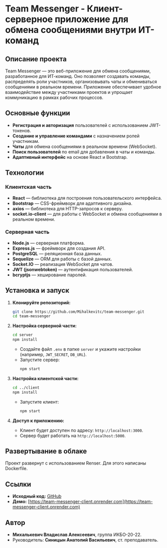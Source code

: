 # Team Messenger - Клиент-серверное приложение для обмена сообщениями внутри ИТ-команд

## Описание проекта
Team Messenger — это веб-приложение для обмена сообщениями, разработанное для ИТ-команд. Оно позволяет создавать команды, распределять роли участников, организовывать чаты и обмениваться сообщениями в реальном времени. Приложение обеспечивает удобное взаимодействие между участниками проектов и упрощает коммуникацию в рамках рабочих процессов.

## Основные функции
- **Регистрация и авторизация** пользователей с использованием JWT-токенов.
- **Создание и управление командами** с назначением ролей участникам.
- **Чаты** для обмена сообщениями в реальном времени (WebSocket).
- **Поиск пользователей** по email для добавления в чаты и команды.
- **Адаптивный интерфейс** на основе React и Bootstrap.

## Технологии
### Клиентская часть
- **React** — библиотека для построения пользовательского интерфейса.
- **Bootstrap** — CSS-фреймворк для адаптивного дизайна.
- **axios** — библиотека для HTTP-запросов к серверу.
- **socket.io-client** — для работы с WebSocket и обмена сообщениями в реальном времени.

### Серверная часть
- **Node.js** — серверная платформа.
- **Express.js** — фреймворк для создания API.
- **PostgreSQL** — реляционная база данных.
- **Sequelize** — ORM для работы с базой данных.
- **Socket.IO** — реализация WebSocket для чатов.
- **JWT (jsonwebtoken)** — аутентификация пользователей.
- **bcryptjs** — хеширование паролей.

## Установка и запуск
1. **Клонируйте репозиторий:**
   ```bash
   git clone https://github.com/Mihalkevitc/team-messenger.git
   cd team-messenger
   ```

2. **Настройка серверной части:**
   ```bash
   cd server
   npm install
   ```
   - Создайте файл `.env` в папке `server` и укажите настройки (например, `JWT_SECRET`, `DB_URL`).
   - Запустите сервер:
     ```bash
     npm start
     ```

3. **Настройка клиентской части:**
   ```bash
   cd ../client
   npm install
   ```
   - Запустите клиент:
     ```bash
     npm start
     ```

4. **Доступ к приложению:**
   - Клиент будет доступен по адресу: `http://localhost:3000`.
   - Сервер будет работать на `http://localhost:5000`.

## Развертывание в облаке
Проект развернут с использованием Renser. Для этого написаны Dockerfile.

## Ссылки
- **Исходный код:** [GitHub](https://github.com/Mihalkevitc/team-messenger)
- **Демо:** [https://team-messenger-client.onrender.com](https://team-messenger-client.onrender.com)

## Автор
- **Михалькевич Владислав Алексеевич**, группа ИКБО-20-22.
- Руководитель: **Синицын Анатолий Васильевич**, ст. преподаватель.
